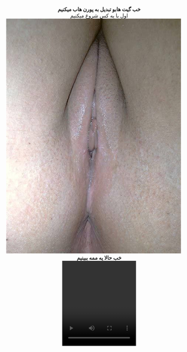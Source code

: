 <center>
<b>خب گیت هابو تبدیل به پورن هاب میکنیم</b>
</center>
 <center>
<b2>اول با یه کس شروع میکنیم</b2>
</center>

<img src="https://github.com/wnnwybywbywe/hsoebeksosh/raw/main/IMG_20220503_021820_507.jpg">
<center>
<b>خب حالا یه ممه ببینیم</b>
</center>

<center>

<video controls loop autoplay width="200" height="230">
 <source src="https://github.com/wnnwybywbywe/hsoebeksosh/raw/main/IMG_20220422_034438_870.mp4" type="video/mp4">
</video> </center>
